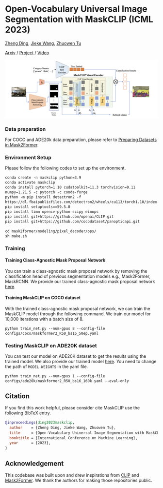 # Open-Vocabulary Universal Image Segmentation with MaskCLIP (ICML 2023)

[Zheng Ding](), [Jieke Wang](), [Zhuowen Tu](http://www.cogsci.ucsd.edu/~ztu/)

[Arxiv](https://arxiv.org/abs/2208.08984) / [Project](https://maskclip.github.io) / [Video](https://youtu.be/nW0GYkLtka8)

![teaser](figs/model.png)

### Data preparation

For COCO and ADE20k data preparation, please refer to [Preparing Datasets in Mask2Former](https://github.com/facebookresearch/Mask2Former/tree/main/datasets).

### Environment Setup

Please follow the following codes to set up the environment.

```
conda create -n maskclip python=3.9
conda activate maskclip
conda install pytorch=1.10 cudatoolkit=11.3 torchvision=0.11 numpy=1.21.5 -c pytorch -c conda-forge
python -m pip install detectron2 -f https://dl.fbaipublicfiles.com/detectron2/wheels/cu113/torch1.10/index.html
pip install setuptools==59.5.0
pip install timm opencv-python scipy einops
pip install git+https://github.com/openai/CLIP.git
pip install git+https://github.com/cocodataset/panopticapi.git

cd mask2former/modeling/pixel_decoder/ops/
sh make.sh
```

### Training

#### Training Class-Agnostic Mask Proposal Network

You can train a class-agnostic mask proposal network by removing the classification head of previous segmentation models e.g., Mask2Former, MaskRCNN. We provide our trained class-agnostic mask proposal network [here](https://drive.google.com/file/d/1NdXOUzJVQUdl0V0HkQ0yFMUa2MJQojiv/view?usp=sharing).

#### Training MaskCLIP on COCO dataset

With the trained class-agnostic mask proposal network, we can train the MaskCLIP model through the following command. We train our model for 10,000 iterations with a batch size of 8.

```
python train_net.py --num-gpus 8 --config-file configs/coco/maskformer2_R50_bs16_50ep.yaml
```

### Testing MaskCLIP on ADE20K dataset

You can test our model on ADE20K dataset to get the results using the trained model. We also provide our trained model [here](https://drive.google.com/file/d/1fzf4y-l-BwhBkxambk_yS4yrCwHOKij7/view?usp=sharing). You need to change the path of `MODEL.WEIGHTS` in the yaml file.

```
python train_net.py --num-gpus 1 --config-file configs/ade20k/maskformer2_R50_bs16_160k.yaml --eval-only
``` 


## Citation

If you find this work helpful, please consider cite MaskCLIP use the following BibTeX entry.

```BibTeX
@inproceedings{ding2023maskclip,
  author    = {Zheng Ding, Jieke Wang, Zhuowen Tu},
  title     = {Open-Vocabulary Universal Image Segmentation with MaskCLIP},
  booktitle = {International Conference on Machine Learning},
  year      = {2023},
}
```


## Acknowledgement

This codebase was built upon and drew inspirations from [CLIP](https://github.com/openai/CLIP) and [Mask2Former](https://github.com/facebookresearch/Mask2Formersss). We thank the authors for making those repositories public.